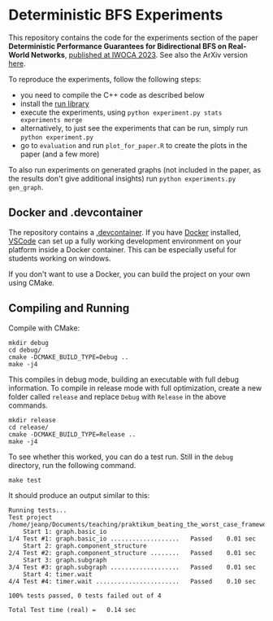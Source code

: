 # Deterministic BFS Experiments #

This repository contains the code for the experiments section of the paper **Deterministic Performance Guarantees for Bidirectional BFS on Real-World Networks**, [published at IWOCA 2023](https://link.springer.com/chapter/10.1007/978-3-031-34347-6_9).
See also the ArXiv version [here](https://arxiv.org/abs/2209.15300).

To reproduce the experiments, follow the following steps:
- you need to compile the C++ code as described below
- install the [run library](https://github.com/thobl/run)
- execute the experiments, using `python experiment.py stats experiments merge`
- alternatively, to just see the experiments that can be run, simply run `python experiment.py`
- go to `evaluation` and run `plot_for_paper.R` to create the plots in the paper (and a few more)

To also run experiments on generated graphs (not included in the paper, as the results don't give additional insights) run `python experiments.py gen_graph`.

## Docker and .devcontainer ##

The repository contains a [.devcontainer](.devcontainer/devcontainer.json). If you have [Docker](https://www.docker.com/) installed, [VSCode](https://code.visualstudio.com/) can set up a fully working development environment on your platform inside a Docker container.
This can be especially useful for students working on windows.

If you don't want to use a Docker, you can build the project on your own using CMake.


## Compiling and Running ##

Compile with CMake:

``` console
mkdir debug
cd debug/
cmake -DCMAKE_BUILD_TYPE=Debug ..
make -j4
```

This compiles in debug mode, building an executable with full debug
information.  To compile in release mode with full optimization,
create a new folder called `release` and replace `Debug` with `Release` 
in the above commands.

``` console
mkdir release
cd release/
cmake -DCMAKE_BUILD_TYPE=Release ..
make -j4
```

To see whether this worked, you can do a test run.  Still in the
`debug` directory, run the following command.

``` console
make test
```

It should produce an output similar to this:

``` console
Running tests...
Test project /home/jeanp/Documents/teaching/praktikum_beating_the_worst_case_framework/debug
    Start 1: graph.basic_io
1/4 Test #1: graph.basic_io ...................   Passed    0.01 sec
    Start 2: graph.component_structure
2/4 Test #2: graph.component_structure ........   Passed    0.01 sec
    Start 3: graph.subgraph
3/4 Test #3: graph.subgraph ...................   Passed    0.01 sec
    Start 4: timer.wait
4/4 Test #4: timer.wait .......................   Passed    0.10 sec

100% tests passed, 0 tests failed out of 4

Total Test time (real) =   0.14 sec
```


